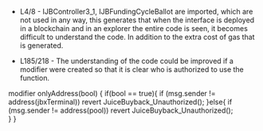 - L4/8 - IJBController3_1, IJBFundingCycleBallot are imported, which are not used in any way, this generates that when the interface is deployed in a blockchain and in an explorer the entire code is seen, it becomes difficult to understand the code.
In addition to the extra cost of gas that is generated.

- L185/218 - The understanding of the code could be improved if a modifier were created so that it is clear who is authorized to use the function.

modifier onlyAddress(bool) {
	if(bool == true){
		if (msg.sender != address(jbxTerminal)) revert JuiceBuyback_Unauthorized();
	}else{
		if (msg.sender != address(pool)) revert JuiceBuyback_Unauthorized();	
	}
} 